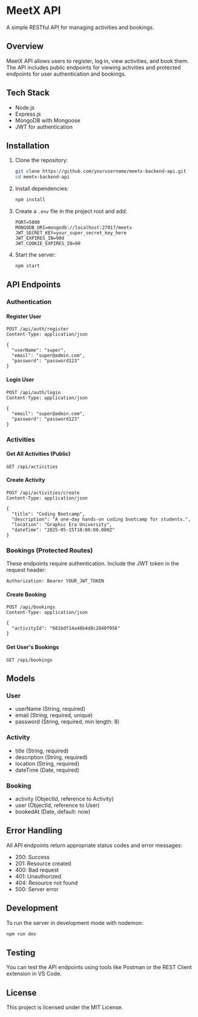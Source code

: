 # MeetX API

A simple RESTful API for managing activities and bookings.

## Overview

MeetX API allows users to register, log in, view activities, and book them. The API includes public endpoints for viewing activities and protected endpoints for user authentication and bookings.

## Tech Stack

- Node.js
- Express.js
- MongoDB with Mongoose
- JWT for authentication

## Installation

1. Clone the repository:

   ```bash
   git clone https://github.com/yourusername/meetx-backend-api.git
   cd meetx-backend-api
   ```

2. Install dependencies:

   ```bash
   npm install
   ```

3. Create a `.env` file in the project root and add:

   ```
   PORT=5000
   MONGODB_URI=mongodb://localhost:27017/meetx
   JWT_SECRET_KEY=your_super_secret_key_here
   JWT_EXPIRES_IN=90d
   JWT_COOKIE_EXPIRES_IN=90
   ```

4. Start the server:
   ```bash
   npm start
   ```

## API Endpoints

### Authentication

#### Register User

```
POST /api/auth/register
Content-Type: application/json

{
  "userName": "super",
  "email": "super@admin.com",
  "password": "password123"
}
```

#### Login User

```
POST /api/auth/login
Content-Type: application/json

{
  "email": "super@admin.com",
  "password": "password123"
}
```

### Activities

#### Get All Activities (Public)

```
GET /api/activities
```

#### Create Activity

```
POST /api/activities/create
Content-Type: application/json

{
  "title": "Coding Bootcamp",
  "description": "A one-day hands-on coding bootcamp for students.",
  "location": "Graphic Era University",
  "dateTime": "2025-05-15T10:00:00.000Z"
}
```

### Bookings (Protected Routes)

These endpoints require authentication. Include the JWT token in the request header:

```
Authorization: Bearer YOUR_JWT_TOKEN
```

#### Create Booking

```
POST /api/bookings
Content-Type: application/json

{
  "activityId": "681bdf14a48b4d8c2840f956"
}
```

#### Get User's Bookings

```
GET /api/bookings
```

## Models

### User

- userName (String, required)
- email (String, required, unique)
- password (String, required, min length: 8)

### Activity

- title (String, required)
- description (String, required)
- location (String, required)
- dateTime (Date, required)

### Booking

- activity (ObjectId, reference to Activity)
- user (ObjectId, reference to User)
- bookedAt (Date, default: now)

## Error Handling

All API endpoints return appropriate status codes and error messages:

- 200: Success
- 201: Resource created
- 400: Bad request
- 401: Unauthorized
- 404: Resource not found
- 500: Server error

## Development

To run the server in development mode with nodemon:

```bash
npm run dev
```

## Testing

You can test the API endpoints using tools like Postman or the REST Client extension in VS Code.

## License

This project is licensed under the MIT License.

